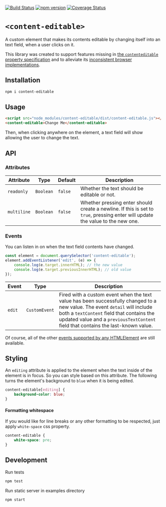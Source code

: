 [![Build Status](https://travis-ci.org/markcellus/content-editable.svg?branch=master)](https://travis-ci.org/markcellus/content-editable)
[![npm version](https://badge.fury.io/js/content-editable.svg)](https://www.npmjs.com/package/content-editable)
[![Coverage Status](https://coveralls.io/repos/github/markcellus/content-editable/badge.svg?branch=master)](https://coveralls.io/github/markcellus/content-editable?branch=master)

# `<content-editable>`

A custom element that makes its contents editable by changing itself into an text field, when a user clicks on it.

This library was created to support features missing in [the `contenteditable` property specification](https://html.spec.whatwg.org/multipage/interaction.html#contenteditable) and to alleviate its [inconsistent browser implementations](https://developer.mozilla.org/en-US/docs/Web/Guide/HTML/Editable_content#Differences_in_markup_generation).

## Installation

```bash
npm i content-editable
```

## Usage

```html
<script src="node_modules/content-editable/dist/content-editable.js"></script>
<content-editable>Change Me</content-editable>
```

Then, when clicking anywhere on the element, a text field will show allowing the user to change the text.

## API

### Attributes

| Attribute   | Type      | Default | Description                                                                                                                    |
| ----------- | --------- | ------- | ------------------------------------------------------------------------------------------------------------------------------ |
| `readonly`  | `Boolean` | `false` | Whether the text should be editable or not.                                                                                    |
| `multiline` | `Boolean` | `false` | Whether pressing enter should create a newline. If this is set to `true`, pressing enter will update the value to the new one. |

### Events

You can listen in on when the text field contents have changed.

```javascript
const element = document.querySelector('content-editable');
element.addEventListener('edit', (e) => {
    console.log(e.target.innerHTML); // the new value
    console.log(e.target.previousInnerHTML); // old value
});
```

| Event  | Type          | Description                                                                                                                                                                                                                                                  |
| ------ | ------------- | ------------------------------------------------------------------------------------------------------------------------------------------------------------------------------------------------------------------------------------------------------------ |
| `edit` | `CustomEvent` | Fired with a custom event when the text value has been successfully changed to a new value. The event `detail` will include both a `textContent` field that contains the updated value and a `previousTextContent` field that contains the last-known value. |

Of course, all of the other [events supported by any HTMLElement](https://html.spec.whatwg.org/multipage/webappapis.html#globaleventhandlers) are still available.

## Styling

An `editing` attribute is applied to the element when the text inside of the element is in focus. So you
can style based on this attribute. The following turns the element's background to `blue` when
it is being edited.

```css
content-editable[editing] {
    background-color: blue;
}
```

#### Formatting whitespace

If you would like for line breaks or any other formatting to be respected, just apply `white-space` css property.

```css
content-editable {
    white-space: pre;
}
```

## Development

Run tests

```bash
npm test
```

Run static server in examples directory

```bash
npm start
```
